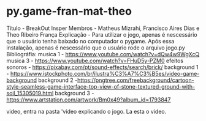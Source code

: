 # py.game-fran-mat-theo
Título - BreakOut Insper
Membros - Matheus Mizrahi, Francisco Aires Dias e Theo Ribeiro França
Explicação - Para utilizar o jogo, apenas é nescessário que o usuário tenha baixado no computador o pygame. Após essa instalação, apenas é nescessário que o usuário rode o arquivo jogo.py
Bibliográfia:
musica 1 - https://www.youtube.com/watch?v=dQw4w9WgXcQ
musica 3 - https://www.youtube.com/watch?v=FHuD5y-PZM0
efeitos sonoros - https://pixabay.com/pt/sound-effects/search/brick/
background 1 - https://www.istockphoto.com/br/ilustra%C3%A7%C3%B5es/video-game-background
background 2 -https://pngtree.com/freebackground/cartoon-style-seamless-game-interface-top-view-of-stone-textured-ground-with-soil_15305019.html
background 3 - https://www.artstation.com/artwork/Bm0x49?album_id=1793847 

video, entra na pasta 'video explicando o jogo. La esta o video.